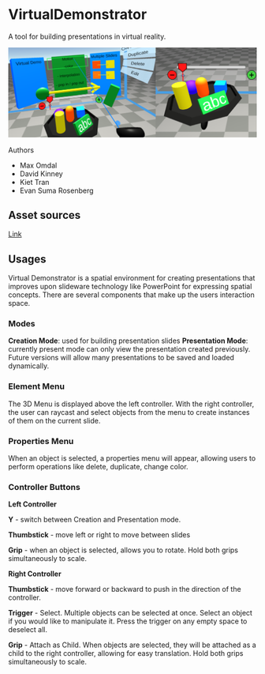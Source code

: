 # VirtualDemonstrator
A tool for building presentations in virtual reality.

![Teaser](Images/virtualDemonstrator_teaser.png)

Authors
- Max Omdal
- David Kinney
- Kiet Tran
- Evan Suma Rosenberg 

## Asset sources
[Link](https://github.com/momja/VirtualDemonstrator/blob/IEEE_VR_2021/Asset_Sources.txt)

## Usages
Virtual Demonstrator is a spatial environment for creating presentations that improves upon slideware technology like PowerPoint for expressing spatial concepts. There are several components that make up the users interaction space.

### Modes
**Creation Mode**: used for building presentation slides
**Presentation Mode**: currently present mode can only view the presentation created previously. Future versions will allow many presentations to be saved and loaded dynamically.

### Element Menu
The 3D Menu is displayed above the left controller. With the right controller, the user can raycast and select objects from the menu to create instances of them on the current slide.

### Properties Menu
When an object is selected, a properties menu will appear, allowing users to perform operations like delete, duplicate, change color.

### Controller Buttons
**Left Controller**

**Y** - switch between Creation and Presentation mode.

**Thumbstick** - move left or right to move between slides

**Grip** - when an object is selected, allows you to rotate. Hold both grips simultaneously to scale.

**Right Controller**

**Thumbstick** - move forward or backward to push in the direction of the controller.

**Trigger** - Select. Multiple objects can be selected at once. Select an object if you would like to manipulate it. Press the trigger on any empty space to deselect all.

**Grip** - Attach as Child. When objects are selected, they will be attached as a child to the right controller, allowing for easy translation. Hold both grips simultaneously to scale.
